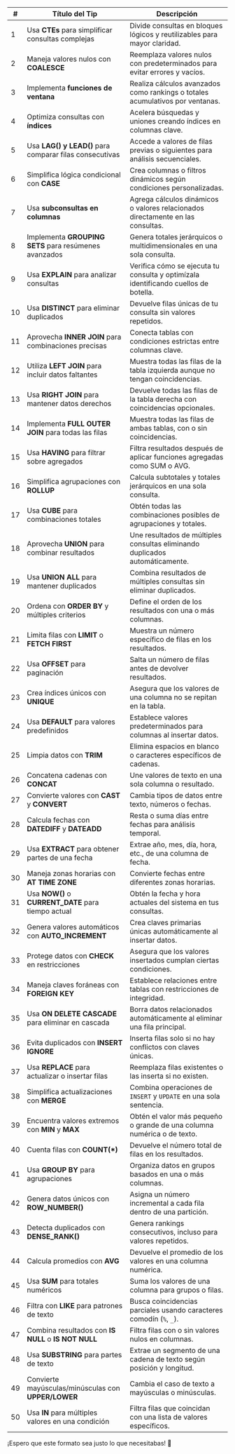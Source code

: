 
| **#** | **Título del Tip**                                       | **Descripción**                                                                 |
|-------|----------------------------------------------------------|---------------------------------------------------------------------------------|
| 1     | Usa **CTEs** para simplificar consultas complejas         | Divide consultas en bloques lógicos y reutilizables para mayor claridad.       |
| 2     | Maneja valores nulos con **COALESCE**                     | Reemplaza valores nulos con predeterminados para evitar errores y vacíos.      |
| 3     | Implementa **funciones de ventana**                      | Realiza cálculos avanzados como rankings o totales acumulativos por ventanas.  |
| 4     | Optimiza consultas con **índices**                        | Acelera búsquedas y uniones creando índices en columnas clave.                 |
| 5     | Usa **LAG() y LEAD()** para comparar filas consecutivas   | Accede a valores de filas previas o siguientes para análisis secuenciales.     |
| 6     | Simplifica lógica condicional con **CASE**                | Crea columnas o filtros dinámicos según condiciones personalizadas.            |
| 7     | Usa **subconsultas en columnas**                         | Agrega cálculos dinámicos o valores relacionados directamente en las consultas.|
| 8     | Implementa **GROUPING SETS** para resúmenes avanzados     | Genera totales jerárquicos o multidimensionales en una sola consulta.          |
| 9     | Usa **EXPLAIN** para analizar consultas                   | Verifica cómo se ejecuta tu consulta y optimízala identificando cuellos de botella. |
| 10    | Usa **DISTINCT** para eliminar duplicados                 | Devuelve filas únicas de tu consulta sin valores repetidos.                    |
| 11    | Aprovecha **INNER JOIN** para combinaciones precisas      | Conecta tablas con condiciones estrictas entre columnas clave.                 |
| 12    | Utiliza **LEFT JOIN** para incluir datos faltantes        | Muestra todas las filas de la tabla izquierda aunque no tengan coincidencias.  |
| 13    | Usa **RIGHT JOIN** para mantener datos derechos           | Devuelve todas las filas de la tabla derecha con coincidencias opcionales.     |
| 14    | Implementa **FULL OUTER JOIN** para todas las filas       | Muestra todas las filas de ambas tablas, con o sin coincidencias.              |
| 15    | Usa **HAVING** para filtrar sobre agregados               | Filtra resultados después de aplicar funciones agregadas como SUM o AVG.       |
| 16    | Simplifica agrupaciones con **ROLLUP**                   | Calcula subtotales y totales jerárquicos en una sola consulta.                 |
| 17    | Usa **CUBE** para combinaciones totales                  | Obtén todas las combinaciones posibles de agrupaciones y totales.              |
| 18    | Aprovecha **UNION** para combinar resultados             | Une resultados de múltiples consultas eliminando duplicados automáticamente.   |
| 19    | Usa **UNION ALL** para mantener duplicados               | Combina resultados de múltiples consultas sin eliminar duplicados.             |
| 20    | Ordena con **ORDER BY** y múltiples criterios             | Define el orden de los resultados con una o más columnas.                      |
| 21    | Limita filas con **LIMIT** o **FETCH FIRST**             | Muestra un número específico de filas en los resultados.                       |
| 22    | Usa **OFFSET** para paginación                           | Salta un número de filas antes de devolver resultados.                         |
| 23    | Crea índices únicos con **UNIQUE**                       | Asegura que los valores de una columna no se repitan en la tabla.              |
| 24    | Usa **DEFAULT** para valores predefinidos                | Establece valores predeterminados para columnas al insertar datos.             |
| 25    | Limpia datos con **TRIM**                                | Elimina espacios en blanco o caracteres específicos de cadenas.                |
| 26    | Concatena cadenas con **CONCAT**                         | Une valores de texto en una sola columna o resultado.                          |
| 27    | Convierte valores con **CAST** y **CONVERT**             | Cambia tipos de datos entre texto, números o fechas.                           |
| 28    | Calcula fechas con **DATEDIFF** y **DATEADD**            | Resta o suma días entre fechas para análisis temporal.                         |
| 29    | Usa **EXTRACT** para obtener partes de una fecha         | Extrae año, mes, día, hora, etc., de una columna de fecha.                     |
| 30    | Maneja zonas horarias con **AT TIME ZONE**               | Convierte fechas entre diferentes zonas horarias.                              |
| 31    | Usa **NOW()** o **CURRENT_DATE** para tiempo actual      | Obtén la fecha y hora actuales del sistema en tus consultas.                   |
| 32    | Genera valores automáticos con **AUTO_INCREMENT**        | Crea claves primarias únicas automáticamente al insertar datos.                |
| 33    | Protege datos con **CHECK** en restricciones             | Asegura que los valores insertados cumplan ciertas condiciones.                |
| 34    | Maneja claves foráneas con **FOREIGN KEY**               | Establece relaciones entre tablas con restricciones de integridad.             |
| 35    | Usa **ON DELETE CASCADE** para eliminar en cascada       | Borra datos relacionados automáticamente al eliminar una fila principal.       |
| 36    | Evita duplicados con **INSERT IGNORE**                   | Inserta filas solo si no hay conflictos con claves únicas.                     |
| 37    | Usa **REPLACE** para actualizar o insertar filas         | Reemplaza filas existentes o las inserta si no existen.                        |
| 38    | Simplifica actualizaciones con **MERGE**                 | Combina operaciones de `INSERT` y `UPDATE` en una sola sentencia.              |
| 39    | Encuentra valores extremos con **MIN** y **MAX**         | Obtén el valor más pequeño o grande de una columna numérica o de texto.        |
| 40    | Cuenta filas con **COUNT(*)**                            | Devuelve el número total de filas en los resultados.                           |
| 41    | Usa **GROUP BY** para agrupaciones                      | Organiza datos en grupos basados en una o más columnas.                        |
| 42    | Genera datos únicos con **ROW_NUMBER()**                 | Asigna un número incremental a cada fila dentro de una partición.              |
| 43    | Detecta duplicados con **DENSE_RANK()**                  | Genera rankings consecutivos, incluso para valores repetidos.                  |
| 44    | Calcula promedios con **AVG**                            | Devuelve el promedio de los valores en una columna numérica.                   |
| 45    | Usa **SUM** para totales numéricos                       | Suma los valores de una columna para grupos o filas.                           |
| 46    | Filtra con **LIKE** para patrones de texto               | Busca coincidencias parciales usando caracteres comodín (`%`, `_`).            |
| 47    | Combina resultados con **IS NULL** o **IS NOT NULL**     | Filtra filas con o sin valores nulos en columnas.                              |
| 48    | Usa **SUBSTRING** para partes de texto                   | Extrae un segmento de una cadena de texto según posición y longitud.           |
| 49    | Convierte mayúsculas/minúsculas con **UPPER/LOWER**      | Cambia el caso de texto a mayúsculas o minúsculas.                             |
| 50    | Usa **IN** para múltiples valores en una condición       | Filtra filas que coincidan con una lista de valores específicos.               |

¡Espero que este formato sea justo lo que necesitabas! 🚀
